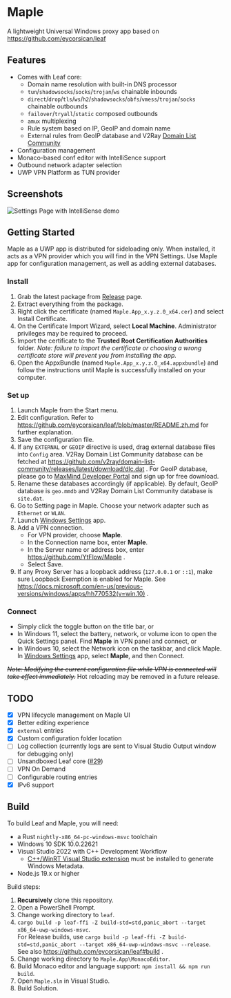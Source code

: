 # Maple
A lightweight Universal Windows proxy app based on https://github.com/eycorsican/leaf

## Features

- Comes with Leaf core:
   - Domain name resolution with built-in DNS processor
   - `tun`/`shadowsocks`/`socks`/`trojan`/`ws` chainable inbounds
   - `direct`/`drop`/`tls`/`ws`/`h2`/`shadowsocks`/`obfs`/`vmess`/`trojan`/`socks` chainable outbounds
   - `failover`/`tryall`/`static` composed outbounds
   - `amux` multiplexing
   - Rule system based on IP, GeoIP and domain name
   - External rules from GeoIP database and V2Ray [Domain List Community](https://github.com/v2fly/domain-list-community)
- Configuration management
- Monaco-based conf editor with IntelliSence support
- Outbound network adapter selection
- UWP VPN Platform as TUN provider

## Screenshots

![Settings Page with IntelliSense demo](image/screenshot-setting-editor-intellisense.png?raw=true)

## Getting Started

Maple as a UWP app is distributed for sideloading only. When installed, it acts as a VPN provider which you will find in the VPN Settings. Use Maple app for configuration management, as well as adding external databases.

### Install

1. Grab the latest package from [Release](https://github.com/YtFlow/Maple/releases) page.
2. Extract everything from the package.
3. Right click the certificate (named `Maple.App_x.y.z.0_x64.cer`) and select Install Certificate.
4. On the Certificate Import Wizard, select **Local Machine**. Administrator privileges may be required to proceed.
5. Import the certificate to the **Trusted Root Certification Authorities** folder. *Note: failure to import the certificate or choosing a wrong certificate store will prevent you from installing the app.*
6. Open the AppxBundle (named `Maple.App_x.y.z.0_x64.appxbundle`) and follow the instructions until Maple is successfully installed on your computer.

### Set up

1. Launch Maple from the Start menu.
2. Edit configuration. Refer to https://github.com/eycorsican/leaf/blob/master/README.zh.md for further explanation.
3. Save the configuration file.
4. If any `EXTERNAL` or `GEOIP` directive is used, drag external database files into `Config` area. V2Ray Domain List Community database can be fetched at https://github.com/v2ray/domain-list-community/releases/latest/download/dlc.dat . For GeoIP database, please go to [MaxMind Developer Portal](https://dev.maxmind.com/geoip/geolite2-free-geolocation-data) and sign up for free download.
5. Rename these databases accordingly (if applicable). By default, GeoIP database is `geo.mmdb` and V2Ray Domain List Community database is `site.dat`.
6. Go to Setting page in Maple. Choose your network adapter such as `Ethernet` or `WLAN`.
7. Launch [Windows Settings](	ms-settings:network-vpn) app.
8. Add a VPN connection.
   - For VPN provider, choose **Maple**.
   - In the Connection name box, enter **Maple**.
   - In the Server name or address box, enter https://github.com/YtFlow/Maple .
   - Select Save.
9. If any Proxy Server has a loopback address (`127.0.0.1` or `::1`), make sure Loopback Exemption is enabled for Maple. See https://docs.microsoft.com/en-us/previous-versions/windows/apps/hh770532(v=win.10) .

### Connect

- Simply click the toggle button on the title bar, or
- In Windows 11, select the battery, network, or volume icon to open the Quick Settings panel. Find **Maple** in VPN panel and connect, or
- In Windows 10, select the Network  icon on the taskbar, and click Maple. In [Windows Settings](	ms-settings:network-vpn) app, select **Maple**, and then Connect.  

<del>*Note: Modifying the current configuration file while VPN is connected will take effect immediately.*</del> Hot reloading may be removed in a future release.

## TODO

- [x] VPN lifecycle management on Maple UI
- [x] Better editing experience
- [x] `external` entries
- [x] Custom configuration folder location
- [ ] Log collection (currently logs are sent to Visual Studio Output window for debugging only)
- [ ] Unsandboxed Leaf core ([#29](https://github.com/YtFlow/Maple/issues/29))
- [ ] VPN On Demand
- [ ] Configurable routing entries
- [x] IPv6 support

## Build

To build Leaf and Maple, you will need:

- a Rust `nightly-x86_64-pc-windows-msvc` toolchain
- Windows 10 SDK 10.0.22621
- Visual Studio 2022 with C++ Development Workflow
   -  [C++/WinRT Visual Studio extension](https://marketplace.visualstudio.com/items?itemName=CppWinRTTeam.cppwinrt101804264) must be installed to generate Windows Metadata.
- Node.js 19.x or higher

Build steps:

1. **Recursively** clone this repository.
2. Open a PowerShell Prompt.
3. Change working directory to `leaf`.
4. `cargo build -p leaf-ffi -Z build-std=std,panic_abort --target x86_64-uwp-windows-msvc`.  
   For Release builds, use `cargo build -p leaf-ffi -Z build-std=std,panic_abort --target x86_64-uwp-windows-msvc --release`.  
   See also https://github.com/eycorsican/leaf#build .
5. Change working directory to `Maple.App\MonacoEditor`.
6. Build Monaco editor and language support: `npm install && npm run build`.
7. Open `Maple.sln` in Visual Studio.
8. Build Solution.

